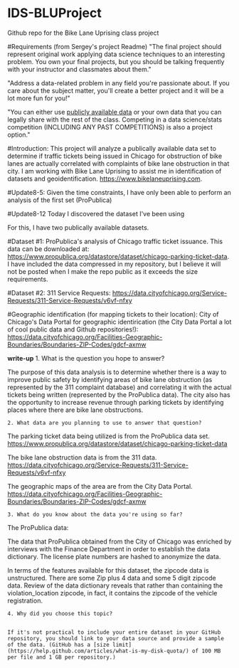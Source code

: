 # IDS-BLUProject
 Github repo for the Bike Lane Uprising class project

#Requirements 
(from Sergey's project Readme)
"The final project should represent original work applying data science techniques to an interesting problem. You own your final projects, but you should be talking frequently with your instructor and classmates about them."

"Address a data-related problem in any field you're passionate about. If you care about the subject matter, you'll create a better project and it will be a lot more fun for you!"

"You can either use [publicly available data](public_data.md) or your own data that you can legally share with the rest of the class. Competing in a data science/stats competition (INCLUDING ANY PAST COMPETITIONS) is also a project option."

#Introduction: 
This project will analyze a publically available data set to determine if traffic tickets being issued in Chicago for obstruction of bike lanes are actually correlated with complaints of bike lane obstruction in that city.  I am working with Bike Lane Uprising to assist me in identification of datasets and geoidentification.  https://www.bikelaneuprising.com.  

#Update8-5: 
Given the time constraints, I have only been able to perform an analysis of the first set (ProPublica)

#Update8-12
Today I discovered the dataset I've been using 


For this, I have two publically available datasets.  


#Dataset #1: 
ProPublica's analysis of Chicago traffic ticket issuance.  This data can be downloaded at: https://www.propublica.org/datastore/dataset/chicago-parking-ticket-data.  I have included the data compressed in  my repository, but I believe it will not be posted when I make the repo public as it exceeds the size requirements.  

#Dataset #2: 
311 Service Requests: https://data.cityofchicago.org/Service-Requests/311-Service-Requests/v6vf-nfxy

#Geographic identification
 (for mapping tickets to their location): City of Chicago's Data Portal for geographic identirication (the City Data Portal a lot of cool public data and Github repositories!): https://data.cityofchicago.org/Facilities-Geographic-Boundaries/Boundaries-ZIP-Codes/gdcf-axmw
    
**write-up** 
    1. What is the question you hope to answer?

The purpose of this data analysis is to determine whether there is a way to improve public safety by 
identifying areas of bike lane obstruction (as represented by the 311 complaint database) and correlating it with the actual tickets being written (represented by the ProPublica data).  The city also has the opportunity to increase revenue through parking tickets by identifying places where there are bike lane obstructions.  

    2. What data are you planning to use to answer that question?

The parking ticket data being utilized is from the ProPublica data set.  https://www.propublica.org/datastore/dataset/chicago-parking-ticket-data

The bike lane obstruction data is from the 311 data.  https://data.cityofchicago.org/Service-Requests/311-Service-Requests/v6vf-nfxy

The geographic maps of the area are from the City Data Portal.  https://data.cityofchicago.org/Facilities-Geographic-Boundaries/Boundaries-ZIP-Codes/gdcf-axmw

    3. What do you know about the data you're using so far?

The ProPublica data:

The data that ProPublica obtained from the City of Chicago was enriched by interviews with the Finance Department in order to establish the data dictionary.  The license plate numbers are hashed to anonymize the data.  

In terms of the features available for this dataset, the zipcode data is unstructured.  There are some Zip plus 4 data and some 5 digit zipcode data.  Review of the data dictionary reveals that rather than containing the violation_location zipcode, in fact, it contains the zipcode of the vehicle registration.  


    4. Why did you choose this topic?

    
    If it's not practical to include your entire dataset in your GitHub repository, you should link to your data source and provide a sample of the data. (GitHub has a [size limit](https://help.github.com/articles/what-is-my-disk-quota/) of 100 MB per file and 1 GB per repository.)

